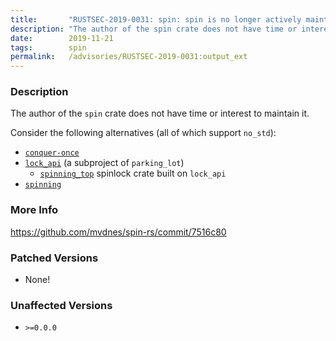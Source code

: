 ```yaml
---
title:       "RUSTSEC-2019-0031: spin: spin is no longer actively maintained"
description: "The author of the spin crate does not have time or interest to maintain it. Consider the following alternatives all of which support nostd  conqueroncehttpsgithub.comolivergierschconqueronce  lockapihttpscrates.iocrateslockapi a subproject of parkinglot   spinningtophttpsgithub.comrustosdevspinningtop spinlock crate built on lockapi  spinninghttpsgithub.com4lDO2spinningrs"
date:        2019-11-21
tags:        spin
permalink:   /advisories/RUSTSEC-2019-0031:output_ext
---
```


### Description

The author of the `spin` crate does not have time or interest to maintain it.

Consider the following alternatives (all of which support `no_std`):

- [`conquer-once`](https://github.com/oliver-giersch/conquer-once)
- [`lock_api`](https://crates.io/crates/lock_api) (a subproject of `parking_lot`)
  - [`spinning_top`](https://github.com/rust-osdev/spinning_top) spinlock crate built on `lock_api`
- [`spinning`](https://github.com/4lDO2/spinning-rs)

### More Info

<https://github.com/mvdnes/spin-rs/commit/7516c80>

### Patched Versions

- None!


### Unaffected Versions

- `>=0.0.0`
